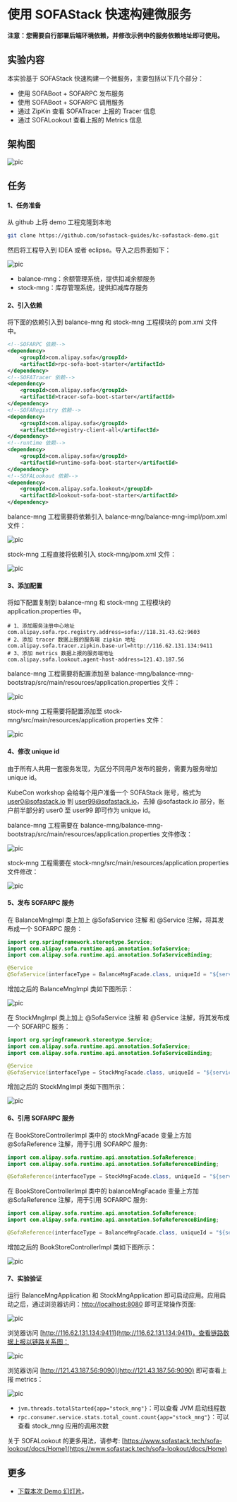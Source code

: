 # 使用 SOFAStack 快速构建微服务

**注意：您需要自行部署后端环境依赖，并修改示例中的服务依赖地址即可使用。**

## 实验内容

本实验基于 SOFAStack 快速构建一个微服务，主要包括以下几个部分：

* 使用 SOFABoot + SOFARPC 发布服务
* 使用 SOFABoot + SOFARPC 调用服务
* 通过 ZipKin 查看 SOFATracer 上报的 Tracer 信息
* 通过 SOFALookout 查看上报的 Metrics 信息

## 架构图
![pic](https://gw.alipayobjects.com/mdn/rms_c69e1f/afts/img/A*FiVrSoXTfsAAAAAAAAAAAABkARQnAQ)

## 任务

#### 1、任务准备

从  github 上将 demo 工程克隆到本地
```bash
git clone https://github.com/sofastack-guides/kc-sofastack-demo.git
```

然后将工程导入到 IDEA 或者 eclipse。导入之后界面如下：

![pic](https://gw.alipayobjects.com/mdn/rms_c69e1f/afts/img/A*vVDNR7FRmQsAAAAAAAAAAABkARQnAQ)

* balance-mng：余额管理系统，提供扣减余额服务
* stock-mng：库存管理系统，提供扣减库存服务

#### 2、引入依赖

将下面的依赖引入到 balance-mng 和 stock-mng 工程模块的 pom.xml 文件中。
```xml
<!--SOFARPC 依赖-->
<dependency>
    <groupId>com.alipay.sofa</groupId>
    <artifactId>rpc-sofa-boot-starter</artifactId>
</dependency>
<!--SOFATracer 依赖-->
<dependency>
    <groupId>com.alipay.sofa</groupId>
    <artifactId>tracer-sofa-boot-starter</artifactId>
</dependency>
<!--SOFARegistry 依赖-->
<dependency>
    <groupId>com.alipay.sofa</groupId>
    <artifactId>registry-client-all</artifactId>
</dependency>
<!--runtime 依赖-->
<dependency>
    <groupId>com.alipay.sofa</groupId>
    <artifactId>runtime-sofa-boot-starter</artifactId>
</dependency>
<!--SOFALookout 依赖-->
<dependency>
    <groupId>com.alipay.sofa.lookout</groupId>
    <artifactId>lookout-sofa-boot-starter</artifactId>
</dependency>
```

balance-mng 工程需要将依赖引入 balance-mng/balance-mng-impl/pom.xml 文件：

![pic](https://gw.alipayobjects.com/mdn/rms_c69e1f/afts/img/A*R475S7L1T3gAAAAAAAAAAABkARQnAQ)

stock-mng 工程直接将依赖引入 stock-mng/pom.xml 文件：

![pic](https://gw.alipayobjects.com/mdn/rms_c69e1f/afts/img/A*z5mtSLaTuN4AAAAAAAAAAABkARQnAQ)

#### 3、添加配置

将如下配置复制到 balance-mng 和 stock-mng 工程模块的 application.properties 中。
```properties
# 1、添加服务注册中心地址
com.alipay.sofa.rpc.registry.address=sofa://118.31.43.62:9603
# 2、添加 tracer 数据上报的服务端 zipkin 地址
com.alipay.sofa.tracer.zipkin.base-url=http://116.62.131.134:9411
# 3、添加 metrics 数据上报的服务端地址
com.alipay.sofa.lookout.agent-host-address=121.43.187.56
```

balance-mng 工程需要将配置添加至 balance-mng/balance-mng-bootstrap/src/main/resources/application.properties 文件：

![pic](https://gw.alipayobjects.com/mdn/rms_c69e1f/afts/img/A*aI0nT4hu2sYAAAAAAAAAAABkARQnAQ)

stock-mng 工程需要将配置添加至 stock-mng/src/main/resources/application.properties 文件：

![pic](https://gw.alipayobjects.com/mdn/rms_c69e1f/afts/img/A*MVm1TIODuNYAAAAAAAAAAABkARQnAQ)

#### 4、修改 unique id
由于所有人共用一套服务发现，为区分不同用户发布的服务，需要为服务增加 unique id。

KubeCon workshop 会给每个用户准备一个 SOFAStack 账号，格式为 user0@sofastack.io 到 user99@sofastack.io，去掉 @sofastack.io 部分，账户前半部分的 user0 至 user99 即可作为 unique id。

balance-mng 工程需要在 balance-mng/balance-mng-bootstrap/src/main/resources/application.properties 文件修改：

![pic](https://gw.alipayobjects.com/mdn/rms_c69e1f/afts/img/A*6tsSQoNqZKQAAAAAAAAAAABkARQnAQ)

stock-mng 工程需要在 stock-mng/src/main/resources/application.properties 文件修改：

![pic](https://gw.alipayobjects.com/mdn/rms_c69e1f/afts/img/A*0dF6R6oKJTUAAAAAAAAAAABkARQnAQ)

#### 5、发布 SOFARPC 服务

在 BalanceMngImpl 类上加上 @SofaService 注解 和 @Service 注解，将其发布成一个 SOFARPC 服务：

```java
import org.springframework.stereotype.Service;
import com.alipay.sofa.runtime.api.annotation.SofaService;
import com.alipay.sofa.runtime.api.annotation.SofaServiceBinding;

@Service
@SofaService(interfaceType = BalanceMngFacade.class, uniqueId = "${service.unique.id}", bindings = { @SofaServiceBinding(bindingType = "bolt") })
```

增加之后的 BalanceMngImpl 类如下图所示：

![pic](https://gw.alipayobjects.com/mdn/rms_c69e1f/afts/img/A*Hq4HSrGX3YsAAAAAAAAAAABkARQnAQ)

在 StockMngImpl 类上加上 @SofaService 注解 和 @Service 注解，将其发布成一个 SOFARPC 服务：

```java
import org.springframework.stereotype.Service;
import com.alipay.sofa.runtime.api.annotation.SofaService;
import com.alipay.sofa.runtime.api.annotation.SofaServiceBinding;

@Service
@SofaService(interfaceType = StockMngFacade.class, uniqueId = "${service.unique.id}", bindings = { @SofaServiceBinding(bindingType = "bolt") })
```

增加之后的 StockMngImpl 类如下图所示：

![pic](https://gw.alipayobjects.com/mdn/rms_c69e1f/afts/img/A*s36WT6dxHcsAAAAAAAAAAABkARQnAQ)

#### 6、引用 SOFARPC 服务

在 BookStoreControllerImpl 类中的 stockMngFacade 变量上方加 @SofaReference 注解，用于引用 SOFARPC 服务:

```java
import com.alipay.sofa.runtime.api.annotation.SofaReference;
import com.alipay.sofa.runtime.api.annotation.SofaReferenceBinding;

@SofaReference(interfaceType = StockMngFacade.class, uniqueId = "${service.unique.id}", binding = @SofaReferenceBinding(bindingType = "bolt"))
```

在 BookStoreControllerImpl 类中的 balanceMngFacade 变量上方加 @SofaReference 注解，用于引用 SOFARPC 服务:

```java
import com.alipay.sofa.runtime.api.annotation.SofaReference;
import com.alipay.sofa.runtime.api.annotation.SofaReferenceBinding;

@SofaReference(interfaceType = BalanceMngFacade.class, uniqueId = "${service.unique.id}", binding = @SofaReferenceBinding(bindingType = "bolt"))
```

增加之后的 BookStoreControllerImpl 类如下图所示：

![pic](https://gw.alipayobjects.com/mdn/rms_c69e1f/afts/img/A*L2d6RLa8XzkAAAAAAAAAAABkARQnAQ)

#### 7、实验验证

运行 BalanceMngApplication 和 StockMngApplication 即可启动应用。应用启动之后，通过浏览器访问：[http://localhost:8080](http://localhost:8080) 即可正常操作页面:

![pic](https://gw.alipayobjects.com/mdn/rms_c69e1f/afts/img/A*s_pATp7OFmAAAAAAAAAAAABkARQnAQ)

浏览器访问 [http://116.62.131.134:9411](http://116.62.131.134:9411)，查看链路数据上报以链路关系图：

![pic](https://gw.alipayobjects.com/mdn/rms_c69e1f/afts/img/A*rUxWQJ2tARAAAAAAAAAAAABkARQnAQ)

浏览器访问 [http://121.43.187.56:9090](http://121.43.187.56:9090) 即可查看上报 metrics：

![pic](https://gw.alipayobjects.com/mdn/rms_c69e1f/afts/img/A*k1kVS5N4oCQAAAAAAAAAAABkARQnAQ)

* `jvm.threads.totalStarted{app="stock_mng"}`：可以查看 JVM 启动线程数
* `rpc.consumer.service.stats.total_count.count{app="stock_mng"}`：可以查看 stock_mng 应用的调用次数

关于 SOFALookout 的更多用法，请参考: [https://www.sofastack.tech/sofa-lookout/docs/Home](https://www.sofastack.tech/sofa-lookout/docs/Home)

## 更多

- [下载本次 Demo 幻灯片](https://gw.alipayobjects.com/os/basement_prod/b16fd217-b82b-436e-8b0d-452e636e072b.pdf)。

